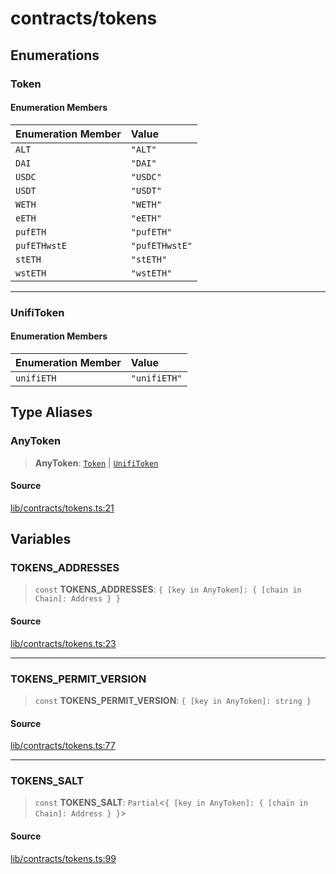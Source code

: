 # contracts/tokens

## Enumerations

### Token

#### Enumeration Members

| Enumeration Member | Value |
| :------ | :------ |
| `ALT` | `"ALT"` |
| `DAI` | `"DAI"` |
| `USDC` | `"USDC"` |
| `USDT` | `"USDT"` |
| `WETH` | `"WETH"` |
| `eETH` | `"eETH"` |
| `pufETH` | `"pufETH"` |
| `pufETHwstE` | `"pufETHwstE"` |
| `stETH` | `"stETH"` |
| `wstETH` | `"wstETH"` |

***

### UnifiToken

#### Enumeration Members

| Enumeration Member | Value |
| :------ | :------ |
| `unifiETH` | `"unifiETH"` |

## Type Aliases

### AnyToken

> **AnyToken**: [`Token`](tokens.md#token) \| [`UnifiToken`](tokens.md#unifitoken)

#### Source

[lib/contracts/tokens.ts:21](https://github.com/PufferFinance/puffer-sdk/blob/06a39bc3698c30dd13fb1bc00df2e907256639ac/lib/contracts/tokens.ts#L21)

## Variables

### TOKENS\_ADDRESSES

> `const` **TOKENS\_ADDRESSES**: `{ [key in AnyToken]: { [chain in Chain]: Address } }`

#### Source

[lib/contracts/tokens.ts:23](https://github.com/PufferFinance/puffer-sdk/blob/06a39bc3698c30dd13fb1bc00df2e907256639ac/lib/contracts/tokens.ts#L23)

***

### TOKENS\_PERMIT\_VERSION

> `const` **TOKENS\_PERMIT\_VERSION**: `{ [key in AnyToken]: string }`

#### Source

[lib/contracts/tokens.ts:77](https://github.com/PufferFinance/puffer-sdk/blob/06a39bc3698c30dd13fb1bc00df2e907256639ac/lib/contracts/tokens.ts#L77)

***

### TOKENS\_SALT

> `const` **TOKENS\_SALT**: `Partial`\<`{ [key in AnyToken]: { [chain in Chain]: Address } }`\>

#### Source

[lib/contracts/tokens.ts:99](https://github.com/PufferFinance/puffer-sdk/blob/06a39bc3698c30dd13fb1bc00df2e907256639ac/lib/contracts/tokens.ts#L99)
